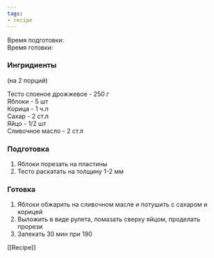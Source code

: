 ```yaml
---
tags:
- recipe
---
```


Время подготовки:  
Время готовки:

### Ингридиенты

(на 2 порций)

Тесто слоеное дрожжевое - 250 г  
Яблоки - 5 шт  
Корица - 1 ч.л  
Сахар - 2 ст.л  
Яйцо - 1/2 шт  
Сливочное масло - 2 ст.л

### Подготовка

1. Яблоки порезать на пластины
1. Тесто раскатать на толщину 1-2 мм

### Готовка

1. Яблоки обжарить на сливочном масле и потушить с сахаром и корицей
1. Выложить в виде рулета, помазать сверху яйцом, проделать прорези
1. Запекать 30 мин при 190

[[Recipe]]
